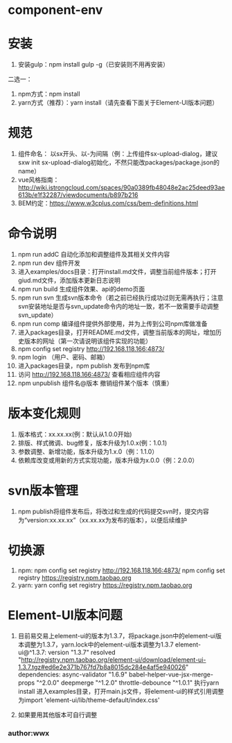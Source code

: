 # component-env

# 安装
1. 安装gulp：npm install gulp -g（已安装则不用再安装）

二选一：
1. npm方式：npm install
2. yarn方式（推荐）：yarn install（请先查看下面关于Element-UI版本问题）

# 规范
1. 组件命名： 以sx开头、以-为间隔（例：上传组件sx-upload-dialog，建议sxw init sx-upload-dialog初始化，不然只能改packages/package.json的name）
2. vue风格指南： http://wiki.istrongcloud.com/spaces/90a0389fb48048e2ac25deed93ae613b/e1f32287/viewdocuments/b897b216
3. BEM约定：https://www.w3cplus.com/css/bem-definitions.html

# 命令说明
1. npm run addC 自动化添加和调整组件及其相关文件内容
2. npm run dev 组件开发
3. 进入examples/docs目录：打开install.md文件，调整当前组件版本；打开giud.md文件，添加版本更新日志说明
4. npm run build 生成组件效果、api的demo页面
5. npm run svn 生成svn版本命令（若之前已经执行成功过则无需再执行；注意svn安装地址是否与svn_update命令内的地址一致，若不一致需要手动调整svn_update）
6. npm run comp 编译组件提供外部使用，并为上传到公司npm库做准备
7. 进入packages目录，打开README.md文件，调整当前版本的网址，增加历史版本的网址（第一次请说明该组件实现的功能）
8. npm config set registry http://192.168.118.166:4873/
9. npm login （用户、密码、邮箱）
10. 进入packages目录，npm publish 发布到npm库
11. 访问 http://192.168.118.166:4873/ 查看相应组件内容
12. npm unpublish 组件名@版本 撤销组件某个版本（慎重）

# 版本变化规则
1. 版本格式：xx.xx.xx(例：默认从1.0.0开始)
2. 排版、样式微调、bug修复，版本升级为1.0.x(例：1.0.1)
2. 参数调整、新增功能，版本升级为1.x.0（例：1.1.0）
3. 依赖库改变或用新的方式实现功能，版本升级为x.0.0（例：2.0.0）

# svn版本管理
1. npm publish将组件发布后，将改过和生成的代码提交svn时，提交内容为“version:xx.xx.xx”（xx.xx.xx为发布的版本），以便后续维护

# 切换源
1. npm:
npm config set registry http://192.168.118.166:4873/
npm config set registry https://registry.npm.taobao.org
2. yarn:
yarn config set registry https://registry.npm.taobao.org

# Element-UI版本问题
1. 目前易交易上element-ui的版本为1.3.7，将package.json中的element-ui版本调整为1.3.7，yarn.lock中的element-ui版本调整为1.3.7
element-ui@^1.3.7:
  version "1.3.7"
  resolved "http://registry.npm.taobao.org/element-ui/download/element-ui-1.3.7.tgz#ed6e2e371b767fd7b8a8015dc284e4af5e940026"
  dependencies:
    async-validator "1.6.9"
    babel-helper-vue-jsx-merge-props "^2.0.0"
    deepmerge "^1.2.0"
    throttle-debounce "^1.0.1"
执行yarn install
进入examples目录，打开main.js文件，将element-ui的样式引用调整为import 'element-ui/lib/theme-default/index.css'

2. 如果要用其他版本可自行调整

### author:wwx
